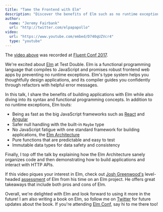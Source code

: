```yaml
---
title: "Tame the Frontend with Elm"
description: "Discover the benefits of Elm such as no runtime exceptions and helpful compiler error messages. Learn some of Elm's syntax and how to structure applications with the Elm Architecture."
author:
  name: "Jeremy Fairbank"
  url: "http://twitter.com/elpapapollo"
video:
  url: "https://www.youtube.com/embed/D740qUZVcr4"
  type: "youtube"
---
```


The [video above](https://youtu.be/D740qUZVcr4) was recorded at [Fluent Conf 2017](https://conferences.oreilly.com/fluent/fl-ca).

We're excited about [Elm](http://elm-lang.org/) at Test Double. Elm is a functional programming language that compiles to JavaScript and promises robust frontend web apps by preventing no runtime exceptions. Elm's type system helps you thoughtfully design applications, and its compiler guides you confidently through refactors with helpful error messages.

In this talk, I share the benefits of building applications with Elm while also diving into its syntax and functional programming concepts. In addition to no runtime exceptions, Elm touts:

* Being as fast as the big JavaScript frameworks such as [React](https://facebook.github.io/react/) and [Angular](https://angular.io/)
* Safer null handling with the built-in `Maybe` type
* No JavaScript fatigue with one standard framework for building applications, the [Elm Architecture](https://guide.elm-lang.org/architecture/)
* Pure functions that are predictable and easy to test
* Immutable data types for data safety and consistency

Finally, I top off the talk by explaining how the Elm Architecture sanely organizes code and then demonstrating how to build applications and interact with HTTP APIs.

If this video piques your interest in Elm, check out [Josh Greenwood's](http://twitter.com/joshtgreenwood) level-headed [assessment](/posts/2017-07-12-three-months-of-elm-our-experience) of Elm from his time on an Elm project. He offers great takeaways that include both pros and cons of Elm.

Overall, we're delighted with Elm and look forward to using it more in the future! I am also writing a book on Elm, so follow me on [Twitter](http://twitter.com/elpapapollo) for future updates about the book. If you're attending [Elm Conf](https://www.elm-conf.us/talks/jeremy-fairbank/), say hi to me there too!
